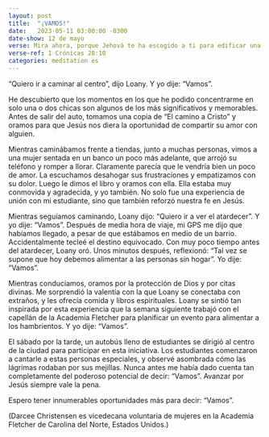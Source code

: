 ```yaml
---
layout: post
title:  "¡VAMOS!"
date:   2023-05-11 03:00:00 -0300
date-show: 12 de mayo
verse: Mira ahora, porque Jehová te ha escogido a ti para edificar una casa para el santuario; hazlo
verse-ref: 1 Crónicas 28:10
categories: meditation es
---
```

“Quiero ir a caminar al centro”, dijo Loany. Y yo dije: “Vamos”.

He descubierto que los momentos en los que he podido concentrarme en solo una o dos chicas son algunos de los más significativos y memorables. Antes de salir del auto, tomamos una copia de “El camino a Cristo” y oramos para que Jesús nos diera la oportunidad de compartir su amor con alguien.

Mientras caminábamos frente a tiendas, junto a muchas personas, vimos a una mujer sentada en un banco un poco más adelante, que arrojó su teléfono y romper a llorar. Claramente parecía que le vendría bien un poco de amor. La escuchamos desahogar sus frustraciones y empatizamos con su dolor. Luego le dimos el libro y oramos con ella. Ella estaba muy conmovida y agradecida, y yo también. No solo fue una experiencia de unión con mi estudiante, sino que también reforzó nuestra fe en Jesús.

Mientras seguíamos caminando, Loany dijo: “Quiero ir a ver el atardecer”. Y yo dije: “Vamos”. Después de media hora de viaje, mi GPS me dijo que habíamos llegado, a pesar de que estábamos en medio de un barrio. Accidentalmente tecleé el destino equivocado. Con muy poco tiempo antes del atardecer, Loany oró. Unos minutos después, reflexionó: “Tal vez se supone que hoy debemos alimentar a las personas sin hogar”. Yo dije: “Vamos”.

Mientras conducíamos, oramos por la protección de Dios y por citas divinas. Me sorprendió la valentía con la que Loany se conectaba con extraños, y les ofrecía comida y libros espirituales. Loany se sintió tan inspirada por esta experiencia que la semana siguiente trabajó con el capellán de la Academia Fletcher para planificar un evento para alimentar a los hambrientos. Y yo dije: “Vamos”.

El sábado por la tarde, un autobús lleno de estudiantes se dirigió al centro de la ciudad para participar en esta iniciativa. Los estudiantes comenzaron a cantarle a estas personas especiales, y observé asombrada cómo las lágrimas rodaban por sus mejillas. Nunca antes me había dado cuenta tan completamente del poderoso potencial de decir: “Vamos”. Avanzar por Jesús siempre vale la pena.

Espero tener innumerables oportunidades más para decir: “Vamos”.

(Darcee Christensen es vicedecana voluntaria de mujeres en la Academia Fletcher de Carolina del Norte, Estados Unidos.)
